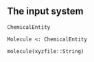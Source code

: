 ## The input system

```@docs 
ChemicalEntity
```

```@docs 
Molecule <: ChemicalEntity
```

```@docs
molecule(xyzfile::String)
```